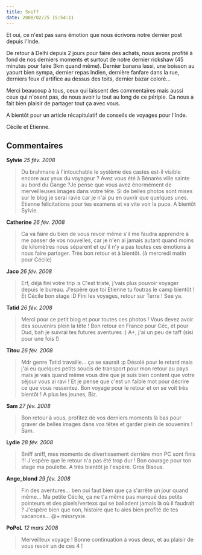 ```yaml
---
title: Sniff
date: 2008/02/25 15:54:11
---
```


Et oui, ce n'est pas sans émotion que nous écrivons notre dernier post depuis l'Inde.

De retour à Delhi depuis 2 jours pour faire des achats, nous avons profité à fond de nos derniers moments et surtout de notre dernier rickshaw (45 minutes pour faire 3km quand même). Dernier banana lassi, une boisson au yaourt bien sympa, dernier repas Indien, dernière fanfare dans la rue, derniers feux d'artifice au dessus des toits, dernier bazar coloré...

Merci beaucoup à tous, ceux qui laissent des commentaires mais aussi ceux qui n'osent pas, de nous avoir lu tout au long de ce périple. Ca nous a fait bien plaisir de partager tout ça avec vous.

A bientôt pour un article récapitulatif de conseils de voyages pour l'Inde.

Cécile et Etienne.

## Commentaires

__Sylvie__ _25 fév. 2008_
> Du brahmane à l'intouchable le système des castes est-il visible encore aux yeux du voyageur ?
Avez vous été à Bénarès ville sainte au bord du Gange ?Je pense que vous avez énormément de merveilleuses images dans votre tête. Si de belles photos sont mises sur le blog je serai ravie car je n'ai pu en ouvrir que quelques unes. Etienne félicitations pour tes examens et va vite voir la puce. A bientôt Sylvie.

__Catherine__ _26 fév. 2008_
> Ca va faire du bien de vous revoir même s'il me faudra apprendre à me passer de vos nouvelles, car je n'en ai jamais autant quand moins de kilomètres nous séparent et qu'il n'y a pas toutes ces émotions à nous faire partager.
Très bon retour et à bientôt. (à mercredi matin pour Cécile)

__Jaco__ _26 fév. 2008_
> Erf, déjà fini votre trip :s C'est triste, j'vais plus pouvoir voyager depuis le bureau.
J'espère que toi Etienne tu foutras le camp bientôt !
Et Cécile bon stage :D Fini les voyages, retour sur Terre !
See ya.

__Tatid__ _26 fév. 2008_
> Merci pour ce petit blog et pour toutes ces photos ! Vous devez avoir des souvenirs plein la tête !
Bon retour en France pour Céc, et pour Dud, bah je suivrai tes futures aventures :)
A+, j'ai un peu de taff (sisi pour une fois !)

__Titou__ _26 fév. 2008_
> Mdr genre Tatid travaille... ça se saurait :p
Désolé pour le retard mais j'ai eu quelques petits soucis de transport pour mon retour au pays mais je vais quand même vous dire que je suis bien content que votre séjour vous ai ravi ! Et je pense que c'est un faible mot pour décrire ce que vous ressentez. Bon voyage pour le retour et on se voit très bientôt !
A plus les jeunes, Biz.

__Sam__ _27 fév. 2008_
> Bon retour à vous, profitez de vos derniers moments là bas pour graver de belles images dans vos têtes et garder plein de souvenirs !
> Sam.

__Lydie__ _28 fév. 2008_
> Sniff sniff, mes moments de divertissement derrière mon PC sont finis !!!
J'espère que le retour n'a pas été trop dur !
Bon courage pour ton stage ma poulette.
A très bientôt je l'espère.
Gros Bisous.

__Ange_blond__ _29 fév. 2008_
> Fin des aventures... ben oui faut bien que ça s'arrête un jour quand même...
Ma petite Cécile, ça ne t'a même pas manqué des petits pointeurs et des pixels/vertexs qui se balladent jamais là où il faudrait ?
J'espère bien que non, histoire que tu aies bien profité de tes vacances...
@+ missryxie.

__PoPoL__ _12 mars 2008_
> Merveilleux voyage ! Bonne continuation à vous deux, et au plaisir de vous revoir un de ces 4 !

